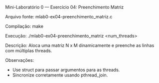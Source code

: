 Mini-Laboratório 0 — Exercício 04: Preenchimento Matriz

Arquivo fonte: mlab0-ex04-preenchimento_matriz.c

Compilação:
  make

Execução:
  ./mlab0-ex04-preenchimento_matriz <linhas> <colunas> <num_threads>

Descrição:
  Aloca uma matriz N x M dinamicamente e preenche as linhas com múltiplas threads.

Observações:
  - Use struct para passar argumentos para as threads.
  - Sincronize corretamente usando pthread_join.
